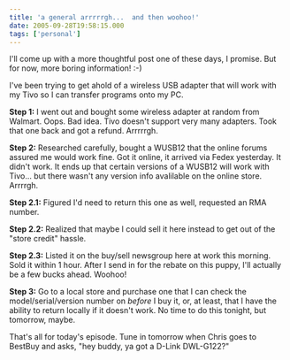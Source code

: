 ```yaml
---
title: 'a general arrrrrgh...  and then woohoo!'
date: 2005-09-28T19:58:15.000
tags: ['personal']
---
```


I'll come up with a more thoughtful post one of these days, I promise. But for now, more boring information! :-)

I've been trying to get ahold of a wireless USB adapter that will work with my Tivo so I can transfer programs onto my PC.

**Step 1:** I went out and bought some wireless adapter at random from Walmart. Oops. Bad idea. Tivo doesn't support very many adapters. Took that one back and got a refund. Arrrrrgh.

**Step 2:** Researched carefully, bought a WUSB12 that the online forums assured me would work fine. Got it online, it arrived via Fedex yesterday. It didn't work. It ends up that certain versions of a WUSB12 will work with Tivo... but there wasn't any version info avalilable on the online store. Arrrrgh.

**Step 2.1:** Figured I'd need to return this one as well, requested an RMA number.

**Step 2.2:** Realized that maybe I could sell it here instead to get out of the "store credit" hassle.

**Step 2.3:** Listed it on the buy/sell newsgroup here at work this morning. Sold it within 1 hour. After I send in for the rebate on this puppy, I'll actually be a few bucks ahead. Woohoo!

**Step 3:** Go to a local store and purchase one that I can check the model/serial/version number on _before_ I buy it, or, at least, that I have the ability to return locally if it doesn't work. No time to do this tonight, but tomorrow, maybe.

That's all for today's episode. Tune in tomorrow when Chris goes to BestBuy and asks, "hey buddy, ya got a D-Link DWL-G122?"
